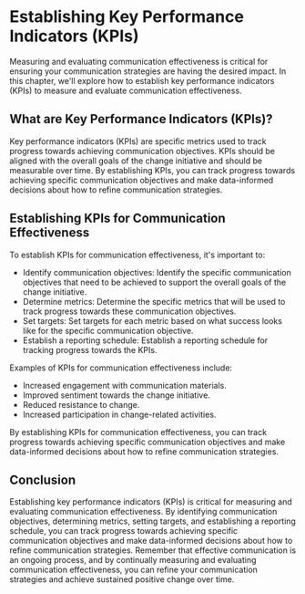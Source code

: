 Establishing Key Performance Indicators (KPIs)
===============================================================================================================

Measuring and evaluating communication effectiveness is critical for ensuring your communication strategies are having the desired impact. In this chapter, we'll explore how to establish key performance indicators (KPIs) to measure and evaluate communication effectiveness.

What are Key Performance Indicators (KPIs)?
-------------------------------------------

Key performance indicators (KPIs) are specific metrics used to track progress towards achieving communication objectives. KPIs should be aligned with the overall goals of the change initiative and should be measurable over time. By establishing KPIs, you can track progress towards achieving specific communication objectives and make data-informed decisions about how to refine communication strategies.

Establishing KPIs for Communication Effectiveness
-------------------------------------------------

To establish KPIs for communication effectiveness, it's important to:

* Identify communication objectives: Identify the specific communication objectives that need to be achieved to support the overall goals of the change initiative.
* Determine metrics: Determine the specific metrics that will be used to track progress towards these communication objectives.
* Set targets: Set targets for each metric based on what success looks like for the specific communication objective.
* Establish a reporting schedule: Establish a reporting schedule for tracking progress towards the KPIs.

Examples of KPIs for communication effectiveness include:

* Increased engagement with communication materials.
* Improved sentiment towards the change initiative.
* Reduced resistance to change.
* Increased participation in change-related activities.

By establishing KPIs for communication effectiveness, you can track progress towards achieving specific communication objectives and make data-informed decisions about how to refine communication strategies.

Conclusion
----------

Establishing key performance indicators (KPIs) is critical for measuring and evaluating communication effectiveness. By identifying communication objectives, determining metrics, setting targets, and establishing a reporting schedule, you can track progress towards achieving specific communication objectives and make data-informed decisions about how to refine communication strategies. Remember that effective communication is an ongoing process, and by continually measuring and evaluating communication effectiveness, you can refine your communication strategies and achieve sustained positive change over time.
